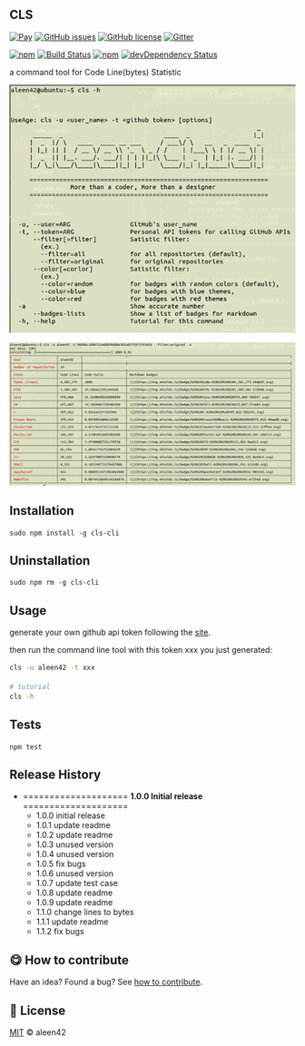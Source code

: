 ## CLS

[![Pay](https://img.shields.io/badge/%24-free-%23a10000.svg)](#) [![GitHub issues](https://img.shields.io/github/issues/aleen42/CLS.svg)](https://github.com/aleen42/CLS/issues) [![GitHub license](https://img.shields.io/badge/license-MIT-blue.svg)](https://raw.githubusercontent.com/aleen42/CLS/master/LICENSE) [![Gitter](https://badges.gitter.im/aleen42/CLS.svg)](https://gitter.im/aleen42/CLS?utm_source=badge&utm_medium=badge&utm_campaign=pr-badge) 

[![npm](https://img.shields.io/npm/v/cls-cli.svg)](https://www.npmjs.com/package/cls-cli) [![Build Status](https://travis-ci.org/aleen42/CLS.svg?branch=master)](https://travis-ci.org/aleen42/CLS) [![npm](https://img.shields.io/npm/dm/cls-cli.svg)](https://github.com/aleen42/CLS) [![devDependency Status](https://david-dm.org/aleen42/CLS/dev-status.svg)](https://david-dm.org/aleen42/CLS#info=devDependencies)

a command tool for Code Line(bytes) Statistic

![](./cls1.png)

![](./cls2.png)

## Installation

	sudo npm install -g cls-cli

## Uninstallation

	sudo npm rm -g cls-cli

## Usage

generate your own github api token following the [site](https://github.com/blog/1509-personal-api-tokens).

then run the command line tool with this token xxx you just generated:

```bash
cls -u aleen42 -t xxx

# tutorial
cls -h
```

## Tests

    npm test

## Release History

* ==================== **1.0.0 Initial release** ====================
	* 1.0.0 initial release
	* 1.0.1 update readme
	* 1.0.2 update readme
	* 1.0.3 unused version
	* 1.0.4 unused version
	* 1.0.5 fix bugs
	* 1.0.6 unused version
	* 1.0.7 update test case
	* 1.0.8 update readme
	* 1.0.9 update readme
	* 1.1.0 change lines to bytes
	* 1.1.1 update readme
	* 1.1.2 fix bugs

## :yum: How to contribute

Have an idea? Found a bug? See [how to contribute](https://aleen42.gitbooks.io/personalwiki/content/contribution.html).

## :scroll: License

[MIT](https://aleen42.gitbooks.io/personalwiki/content/MIT.html) © aleen42
